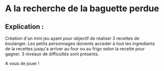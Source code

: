# A la recherche de la baguette perdue

## Explication :

Création d'un mini jeu ayant pour objectif de réaliser 3 recettes de boulanger. Les petits personnages doivents acceder à tout les ingrediants de la recettes jusqu'a arriver au four ou au frigo selon la recette pour gagner. 3 niveaux de difficultés sont présents.

A vous de jouer !

